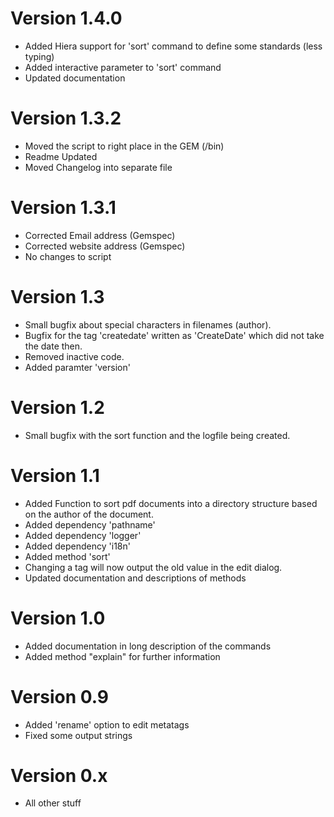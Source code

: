 # Version 1.4.0
- Added Hiera support for 'sort' command to define some standards (less typing)
- Added interactive parameter to 'sort' command
- Updated documentation

# Version 1.3.2
- Moved the script to right place in the GEM (/bin)
- Readme Updated
- Moved Changelog into separate file

# Version 1.3.1
- Corrected Email address (Gemspec)
- Corrected website address (Gemspec)
- No changes to script

# Version 1.3
- Small bugfix about special characters in filenames (author).
- Bugfix for the tag 'createdate' written as 'CreateDate' which did not 
  take the date then.
- Removed inactive code.
- Added paramter 'version'

# Version 1.2
- Small bugfix with the sort function and the logfile being created.

# Version 1.1
- Added Function to sort pdf documents into a directory structure based on
  the author of the document.
- Added dependency 'pathname'
- Added dependency 'logger'
- Added dependency 'i18n'
- Added method 'sort'
- Changing a tag will now output the old value in the edit dialog.
- Updated documentation and descriptions of methods

# Version 1.0
- Added documentation in long description of the commands
- Added method "explain" for further information

# Version 0.9
- Added 'rename' option to edit metatags
- Fixed some output strings

# Version 0.x
- All other stuff
